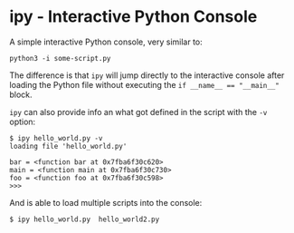 ipy - Interactive Python Console
================================

A simple interactive Python console, very similar to:

    python3 -i some-script.py

The difference is that `ipy` will jump directly to the interactive
console after loading the Python file without executing the `if
__name__ == "__main__"` block.

`ipy` can also provide info an what got defined in the script with the
`-v` option:

    $ ipy hello_world.py -v
    loading file 'hello_world.py'

    bar = <function bar at 0x7fba6f30c620>
    main = <function main at 0x7fba6f30c730>
    foo = <function foo at 0x7fba6f30c598>
    >>>

And is able to load multiple scripts into the console:

    $ ipy hello_world.py  hello_world2.py
